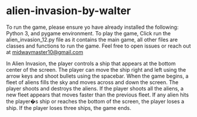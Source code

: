 # alien-invasion-by-walter
To run the game, please ensure yo have already installed the following:
Python 3, and pygame environment.
To play the game, Click run the alien_invasion_12.py file as it contains the main game, all other files are classes and functions to run the game. 
Feel free to open issues or reach out at midwaymaster10@gmail.com

In Alien Invasion, the player controls a ship that appears at 
the bottom center of the screen. The player can move the ship 
right and left using the arrow keys and shoot bullets using the 
spacebar. When the game begins, a fleet of aliens fills the sky 
and moves across and down the screen. The player shoots and 
destroys the aliens. If the player shoots all the aliens, a new fleet 
appears that moves faster than the previous fleet. If any alien hits 
the player�s ship or reaches the bottom of the screen, the player 
loses a ship. If the player loses three ships, the game ends.
